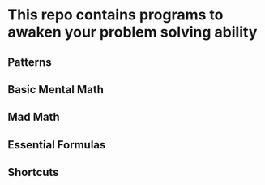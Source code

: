 # This repo contains programs to awaken your problem solving ability

## Patterns
## Basic Mental Math
## Mad Math
## Essential Formulas
## Shortcuts
